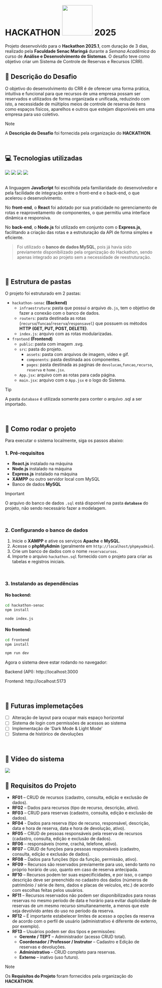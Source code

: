 <h1>HACKATHON
<img src="https://upload.wikimedia.org/wikipedia/commons/8/86/Senac_logo.svg" width="100px"> 2025
</h1>

Projeto desenvolvido para o **Hackathon 2025.1**, com duração de 3 dias, realizado pela **Faculdade Senac Maringá** durante a *Semana Acadêmica* do curso de **Análise e Desenvolvimento de Sistemas**. O desafio teve como objetivo criar um Sistema de Controle de Reservas e Recursos (CRR).


## 🎯 Descrição do Desafio
O objetivo do desenvolvimento do CRR é de oferecer uma forma prática, intuitiva e funcional para
que recursos de uma empresa possam ser reservados e utilizados de forma organizada e unificada,
reduzindo com isto, a necessidade de múltiplos meios de controle de reserva de itens como espaços
físicos, aparelhos e outros que estejam disponíveis em uma empresa para uso coletivo.

> [!NOTE]
> A **Descrição do Desafio** foi fornecida pela organização do **HACKATHON**.

<br>

## 💻 Tecnologias utilizadas
<div>
    <img src="https://img.shields.io/badge/JavaScript-F7DF1E?style=for-the-badge&logo=javascript&logoColor=black" />
    <img src="https://img.shields.io/badge/React-20232A?style=for-the-badge&logo=react&logoColor=61DAFB" />
    <img src="https://img.shields.io/badge/node.js-6DA55F?style=for-the-badge&logo=node.js&logoColor=white" />
    <img src="https://img.shields.io/badge/MySQL-00000F?style=for-the-badge&logo=mysql&logoColor=white" />
</div>
<br>

A linguagem **JavaScript** foi escolhida pela familiaridade do desenvolvedor e pela facilidade de integração entre o front-end e o back-end, o que acelerou o desenvolvimento.

No **front-end**, o **React** foi adotado por sua praticidade no gerenciamento de rotas e reaproveitamento de componentes, o que permitiu uma interface dinâmica e responsiva.

No **back-end**, o **Node.js** foi utilizado em conjunto com o **Express.js**, facilitando a criação das rotas e a estruturação da API de forma simples e eficiente.

> Foi utilizado o **banco de dados MySQL**, pois já havia sido previamente disponibilizado pela organização do Hackathon, sendo apenas integrado ao projeto sem a necessidade de reestruturação.
<br>

## 📂 Estrutura de pastas
O projeto foi estruturado em 2 pastas:
  - `hackathon-senac` **(Backend)**
    - `infraestrutura`: pasta que possui o arquivo `db.js`, tem o objetivo de fazer a conexão com o banco de dados.
    - `routers`: pasta destinada as rotas (`recurso`/`funcao`/`reserva`/`responsavel`) que possuem os métodos **HTTP** **(GET, PUT, POST, DELETE)**.
    - `index.js`: arquivo com as rotas modularizadas.
  - `frontend` **(Frontend)**
    - `public`: pasta com imagem .svg. 
    - `src`: pasta do projeto.
      - `assets`: pasta com arquivos de imagem, vídeo e gif.
      - `components`: pasta destinada aos componentes.
      - `pages`: pasta destinada as paginas de `devolucao`,`funcao`,`recurso`, `reserva` e `home.jsx`.
    - `App.jsx`: arquivo com as rotas para cada página.
    - `main.jsx`: arquivo com o `App.jsx` e o logo do Sistema.
    
> [!TIP]
> A pasta `database` é utilizada somente para conter o arquivo .sql a ser importado.

<br>

## 🚀 Como rodar o projeto

Para executar o sistema localmente, siga os passos abaixo:

### 1. Pré-requisitos
- **React.js** instalado na máquina
- **Node.js** instalado na máquina
- **Express.js** instalado na máquina
- **XAMPP** ou outro servidor local com MySQL
- Banco de dados **MySQL**

> [!IMPORTANT]
> O arquivo do banco de dados `.sql` está disponivel na pasta **`database`** do projeto, não sendo necessário fazer a modelagem.

<br>

### 2. Configurando o banco de dados

1. Inicie o **XAMPP** e ative os serviços **Apache** e **MySQL**.
2. Acesse o **phpMyAdmin** (geralmente em `http://localhost/phpmyadmin`).
3. Crie um banco de dados com o nome `reservacursos`.
4. Importe o arquivo `hackathon.sql` fornecido com o projeto para criar as tabelas e registros iniciais. 
 
<br>

### 3. Instalando as dependências

#### No backend:

```bash
cd hackathon-senac
npm install

node index.js
```
#### No frontend:
```bash
cd frontend
npm install

npm run dev
```
Agora o sistema deve estar rodando no navegador:

Backend (API): http://localhost:3000

Frontend: http://localhost:5173

<br>

## 🔨 Futuras implemetações

- [ ] Alteração de layout para ocupar mais espaço horizontal
- [ ] Sistema de login com permissões de acessos ao sistema
- [ ] Implementação de 'Dark Mode & Light Mode'
- [ ] Sistema de histórico de devoluções

<br>

## 📸 Vídeo do sistema

<!-- <img src="https://i.imgur.com/plm2S4k.gif" /> -->
<img src="./frontend/src/assets/sistemaCRR.gif" />

<br>

## 🧾 Requisitos do Projeto
- **RF01** – CRUD de recursos (cadastro, consulta, edição e exclusão de dados).
- **RF02** – Dados para recursos (tipo de recurso, descrição, ativo).
- **RF03** – CRUD para reservas (cadastro, consulta, edição e exclusão de dados).
- **RF04** - Dados para reserva (tipo de recurso, responsável, descrição, data e hora de reserva, data e
hora de devolução, ativo).
- **RF05** – CRUD de pessoas responsáveis pela reserva de recursos (cadastro, consulta, edição e
exclusão de dados).
- **RF06** – responsáveis (nome, crachá, telefone, ativo).
- **RF07** – CRUD de funções para pessoas responsáveis (cadastro, consulta, edição e exclusão de
dados).
- **RF08** – Dados para funções (tipo da função, permissão, ativo).
- **RF09** – Recursos são reservados previamente para uso, sendo tanto no próprio horário de uso,
quanto em caso de reserva antecipada.
- **RF10** – Recursos podem ter suas especificidades, e por isso, o campo descrição deve ser preenchido
no cadastro dos dados (números de patrimônio / série de itens, dados e placas de veículos, etc.) de
acordo com escolhas feitas pelos usuários.
- **RF11** – Recursos reservados não podem ser disponibilizados para novas reservas no mesmo período
de data e horário para evitar duplicidade de reservas de um mesmo recurso simultaneamente, a
menos que este seja devolvido antes do uso no período da reserva.
- **RF12** – É importante estabelecer limites de acesso a opções da reserva de acordo com o perfil de
usuário (administrativo é diferente de externo, por exemplo).
- **RF13** – Usuários podem ser dos tipos e permissões:
  - **Gerente / TEPT** – Administrador (acesso CRUD total).
  - **Coordenador / Professor / Instrutor** – Cadastro e Edição de reservas e devoluções.
  - **Administrativo** – CRUD completo para reservas.
  - **Externo** – inativo (uso futuro).

> [!NOTE]
> Os **Requisitos do Projeto** foram fornecidos pela organização do **HACKATHON**.